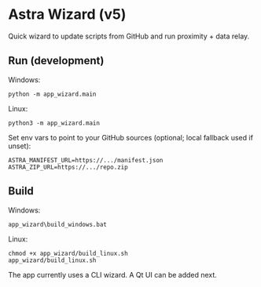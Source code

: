 # Astra Wizard (v5)

Quick wizard to update scripts from GitHub and run proximity + data relay.

## Run (development)

Windows:
```
python -m app_wizard.main
```

Linux:
```
python3 -m app_wizard.main
```

Set env vars to point to your GitHub sources (optional; local fallback used if unset):
```
ASTRA_MANIFEST_URL=https://.../manifest.json
ASTRA_ZIP_URL=https://.../repo.zip
```

## Build

Windows:
```
app_wizard\build_windows.bat
```

Linux:
```
chmod +x app_wizard/build_linux.sh
app_wizard/build_linux.sh
```

The app currently uses a CLI wizard. A Qt UI can be added next.
